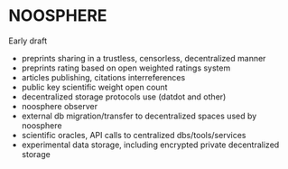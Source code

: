 # NOOSPHERE
Early draft

+ preprints sharing in a trustless, censorless, decentralized manner
+ preprints rating based on open weighted ratings system
+ articles publishing, citations interreferences
+ public key scientific weight open count
+ decentralized storage protocols use (datdot and other)
+ noosphere observer
+ external db migration/transfer to decentralized spaces used by noosphere
+ scientific oracles, API calls to centralized dbs/tools/services
+ experimental data storage, including encrypted private decentralized storage

